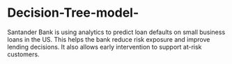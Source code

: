 # Decision-Tree-model-
Santander Bank is using analytics to predict loan defaults on small business loans in the US. This helps the bank reduce risk exposure and improve lending decisions. It also allows early intervention to support at-risk customers.
